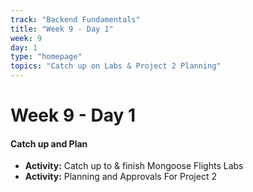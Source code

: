 ```yaml
---
track: "Backend Fundamentals"
title: "Week 9 - Day 1"
week: 9
day: 1
type: "homepage"
topics: "Catch up on Labs & Project 2 Planning"
---
```



# Week 9 - Day 1

#### Catch up and Plan
- **Activity:** Catch up to & finish Mongoose Flights Labs
- **Activity:** Planning and Approvals For Project 2

